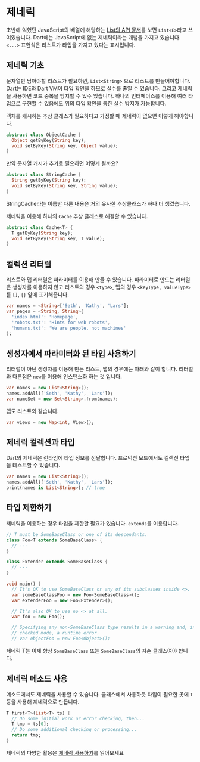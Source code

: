 # 제네릭

초반에 익혔던 JavaScript의 배열에 해당하는 [List의 API 문서](https://api.dartlang.org/stable/dart-core/List-class.html)를 보면 `List<E>`라고 쓰여있습니다. Dart에는 JavaScript에 없는 제네릭이라는 개념을 가지고 있습니다. `<...>` 표현식은 리스트가 타입을 가지고 있다는 표시입니다.


## 제네릭 기초

문자열만 담아야할 리스트가 필요하면, `List<String>` 으로 리스트를 만들어야합니다. Dart는 IDE와 Dart VM이 타입 확인을 하므로 실수를 줄일 수 있습니다. 그리고 제네릭을 사용하면 코드 중복을 방지할 수 있수 있습니다. 하나의 인터페이스를 이용해 여러 타입으로 구현할 수 있음에도 위의 타입 확인을 통한 실수 방지가 가능합니다.

객체를 캐시하는 추상 클래스가 필요하다고 가정할 때 제네릭이 없으면 이렇게 해야합니다.

```dart
abstract class ObjectCache {
  Object getByKey(String key);
  void setByKey(String key, Object value);
}
```

만약 문자열 캐시가 추가로 필요하면 어떻게 될까요?

```dart
abstract class StringCache {
  String getByKey(String key);
  void setByKey(String key, String value);
}
```

StringCache라는 이름만 다른 내용은 거의 유사한 추상클래스가 하나 더 생겼습니다.

제네릭을 이용해 하나의 `Cache` 추상 클래스로 해결할 수 있습니다.

```dart
abstract class Cache<T> {
  T getByKey(String key);
  void setByKey(String key, T value);
}
```

## 컬렉션 리터럴

리스트와 맵 리터럴은 파라미터를 이용해 만들 수 있습니다.  파라미터로 만드는 리터럴은 생성자를 이용하지 않고 리스트의 경우 `<type>`, 맵의 경우 `<keyType, valueType>`를 `[]`, `{}` 앞에 표기해줍니다.

```dart
var names = <String>['Seth', 'Kathy', 'Lars'];
var pages = <String, String>{
  'index.html': 'Homepage',
  'robots.txt': 'Hints for web robots',
  'humans.txt': 'We are people, not machines'
};
```

## 생성자에서 파라미터화 된 타입 사용하기

리터럴이 아닌 생성자를 이용해 만든 리스트, 맵의 경우에는 아래와 같이 합니다. 리터럴과 다른점은 `new`를 이용해 인스턴스화 하는 것 입니다.

```dart
var names = new List<String>();
names.addAll(['Seth', 'Kathy', 'Lars']);
var nameSet = new Set<String>.from(names);
```

맵도 리스트와 같습니다.

```dart
var views = new Map<int, View>();
```

## 제네릭 컬렉션과 타입

Dart의 제네릭은 런타임에 타입 정보를 전달합니다. 프로덕션 모드에서도 컬렉션 타입을 테스트할 수 있습니다.

```dart
var names = new List<String>();
names.addAll(['Seth', 'Kathy', 'Lars']);
print(names is List<String>); // true
```

## 타입 제한하기

제네릭을 이용하는 경우 타입을 제한할 필요가 있습니다. `extends`를 이용합니다.

```dart
// T must be SomeBaseClass or one of its descendants.
class Foo<T extends SomeBaseClass> {
  // ···
}

class Extender extends SomeBaseClass {
  // ···
}

void main() {
  // It's OK to use SomeBaseClass or any of its subclasses inside <>.
  var someBaseClassFoo = new Foo<SomeBaseClass>();
  var extenderFoo = new Foo<Extender>();

  // It's also OK to use no <> at all.
  var foo = new Foo();

  // Specifying any non-SomeBaseClass type results in a warning and, in
  // checked mode, a runtime error.
  // var objectFoo = new Foo<Object>();
```

제네릭 T는 이제 항상 `SomeBaseClass` 또는 `SomeBaseClass`의 자손 클래스여야 합니다.

## 제네릭 메소드 사용

메소드에서도 제네릭을 사용할 수 있습니다. 클래스에서 사용하듯 타입이 필요한 곳에 `T` 등을 사용해 제네릭으로 만듭니다.

```dart
T first<T>(List<T> ts) {
  // Do some initial work or error checking, then...
  T tmp = ts[0];
  // Do some additional checking or processing...
  return tmp;
}
```

제네릭의 다양한 활용은 [제네릭 사용하기](https://github.com/dart-lang/sdk/blob/master/pkg/dev_compiler/doc/GENERIC_METHODS.md)를 읽어보세요